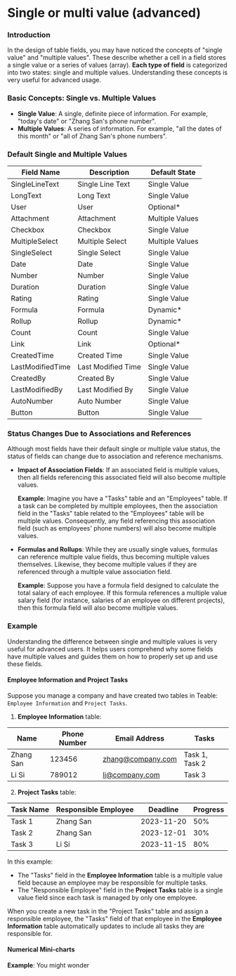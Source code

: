 # Single or multi value (advanced)

### Introduction

In the design of table fields, you may have noticed the concepts of "single value" and "multiple values". These describe whether a cell in a field stores a single value or a series of values (array). **Each type of field** is categorized into two states: single and multiple values. Understanding these concepts is very useful for advanced usage.

### Basic Concepts: Single vs. Multiple Values

* **Single Value**: A single, definite piece of information. For example, "today's date" or "Zhang San's phone number".
* **Multiple Values**: A series of information. For example, "all the dates of this month" or "all of Zhang San's phone numbers".

### Default Single and Multiple Values

| Field Name       | Description        | Default State   |
| ---------------- | ------------------ | --------------- |
| SingleLineText   | Single Line Text   | Single Value    |
| LongText         | Long Text          | Single Value    |
| User             | User               | Optional\*      |
| Attachment       | Attachment         | Multiple Values |
| Checkbox         | Checkbox           | Single Value    |
| MultipleSelect   | Multiple Select    | Multiple Values |
| SingleSelect     | Single Select      | Single Value    |
| Date             | Date               | Single Value    |
| Number           | Number             | Single Value    |
| Duration         | Duration           | Single Value    |
| Rating           | Rating             | Single Value    |
| Formula          | Formula            | Dynamic\*       |
| Rollup           | Rollup             | Dynamic\*       |
| Count            | Count              | Single Value    |
| Link             | Link               | Optional\*      |
| CreatedTime      | Created Time       | Single Value    |
| LastModifiedTime | Last Modified Time | Single Value    |
| CreatedBy        | Created By         | Single Value    |
| LastModifiedBy   | Last Modified By   | Single Value    |
| AutoNumber       | Auto Number        | Single Value    |
| Button           | Button             | Single Value    |

### Status Changes Due to Associations and References

Although most fields have their default single or multiple value status, the status of fields can change due to association and reference mechanisms.

*   **Impact of Association Fields**: If an associated field is multiple values, then all fields referencing this associated field will also become multiple values.

    **Example**: Imagine you have a "Tasks" table and an "Employees" table. If a task can be completed by multiple employees, then the association field in the "Tasks" table related to the "Employees" table will be multiple values. Consequently, any field referencing this association field (such as employees' phone numbers) will also become multiple values.
*   **Formulas and Rollups**: While they are usually single values, formulas can reference multiple value fields, thus becoming multiple values themselves. Likewise, they become multiple values if they are referenced through a multiple value association field.

    **Example**: Suppose you have a formula field designed to calculate the total salary of each employee. If this formula references a multiple value salary field (for instance, salaries of an employee on different projects), then this formula field will also become multiple values.

### Example

Understanding the difference between single and multiple values is very useful for advanced users. It helps users comprehend why some fields have multiple values and guides them on how to properly set up and use these fields.

#### Employee Information and Project Tasks

Suppose you manage a company and have created two tables in Teable: `Employee Information` and `Project Tasks`.

1. **Employee Information** table:

| Name      | Phone Number | Email Address     | Tasks          |
| --------- | ------------ | ----------------- | -------------- |
| Zhang San | 123456       | zhang@company.com | Task 1, Task 2 |
| Li Si     | 789012       | li@company.com    | Task 3         |

2. **Project Tasks** table:

| Task Name | Responsible Employee | Deadline   | Progress |
| --------- | -------------------- | ---------- | -------- |
| Task 1    | Zhang San            | 2023-11-20 | 50%      |
| Task 2    | Zhang San            | 2023-12-01 | 30%      |
| Task 3    | Li Si                | 2023-11-15 | 80%      |

In this example:

* The "Tasks" field in the **Employee Information** table is a multiple value field because an employee may be responsible for multiple tasks.
* The "Responsible Employee" field in the **Project Tasks** table is a single value field since each task is managed by only one employee.

When you create a new task in the "Project Tasks" table and assign a responsible employee, the "Tasks" field of that employee in the **Employee Information** table automatically updates to include all tasks they are responsible for.

#### Numerical Mini-charts

**Example**: You might wonder
